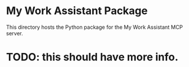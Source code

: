 # My Work Assistant Package

This directory hosts the Python package for the My Work Assistant MCP server.

# TODO: this should have more info.
